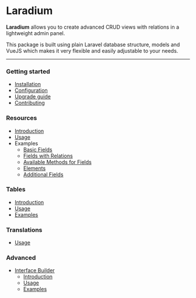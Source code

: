 # Laradium

**Laradium** allows you to create advanced CRUD views with relations in a lightweight admin panel.

This package is built using plain Laravel database structure, models and VueJS which makes it very flexible and easily adjustable to your needs.

***

### Getting started
* [Installation](https://github.com/laradium/laradium/wiki/Installation)
* [Configuration](https://github.com/laradium/laradium/wiki/Configuration)
* [Upgrade guide](#)
* [Contributing](#)

### Resources
* [Introduction](https://github.com/laradium/laradium/wiki/Introduction-%7C-Resources)
* [Usage](https://github.com/laradium/laradium/wiki/Usage)
* Examples
    * [Basic Fields](https://github.com/laradium/laradium/wiki/Basic-Fields)
    * [Fields with Relations](https://github.com/laradium/laradium/wiki/Fields-with-Relations)
    * [Available Methods for Fields](https://github.com/laradium/laradium/wiki/Available-Methods-for-Fields)
    * [Elements](https://github.com/laradium/laradium/wiki/Elements)
    * [Additional Fields](https://github.com/laradium/laradium/wiki/Additional-Fields)

### Tables
* [Introduction](https://github.com/laradium/laradium/wiki/Introduction-%7C-Tables)
* [Usage](#)
* [Examples](https://github.com/laradium/laradium/wiki/Examples)

### Translations
* [Usage](https://github.com/laradium/laradium/wiki/Usage-%7C-Translations)

### Advanced
* [Interface Builder](#)
    * [Introduction](#)
    * [Usage](#)
    * [Examples](#)

